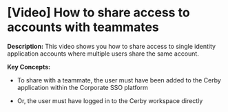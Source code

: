 # [Video] How to share access to accounts with teammates

**Description:** This video shows you how to share access to single identity application accounts where multiple users share the same account.

**Key Concepts:**

  * To share with a teammate, the user must have been added to the Cerby application within the Corporate SSO platform

  * Or, the user must have logged in to the Cerby workspace directly

